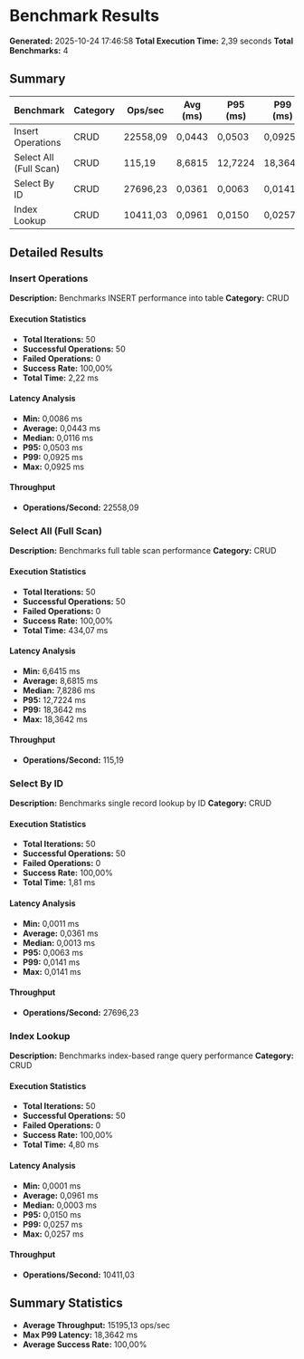 # Benchmark Results

**Generated:** 2025-10-24 17:46:58
**Total Execution Time:** 2,39 seconds
**Total Benchmarks:** 4

## Summary

| Benchmark | Category | Ops/sec | Avg (ms) | P95 (ms) | P99 (ms) | Success Rate |
|-----------|----------|---------|----------|----------|----------|--------------|
| Insert Operations | CRUD | 22558,09 | 0,0443 | 0,0503 | 0,0925 | 100,00% |
| Select All (Full Scan) | CRUD | 115,19 | 8,6815 | 12,7224 | 18,3642 | 100,00% |
| Select By ID | CRUD | 27696,23 | 0,0361 | 0,0063 | 0,0141 | 100,00% |
| Index Lookup | CRUD | 10411,03 | 0,0961 | 0,0150 | 0,0257 | 100,00% |

## Detailed Results

### Insert Operations

**Description:** Benchmarks INSERT performance into table
**Category:** CRUD

#### Execution Statistics

- **Total Iterations:** 50
- **Successful Operations:** 50
- **Failed Operations:** 0
- **Success Rate:** 100,00%
- **Total Time:** 2,22 ms

#### Latency Analysis

- **Min:** 0,0086 ms
- **Average:** 0,0443 ms
- **Median:** 0,0116 ms
- **P95:** 0,0503 ms
- **P99:** 0,0925 ms
- **Max:** 0,0925 ms

#### Throughput

- **Operations/Second:** 22558,09

### Select All (Full Scan)

**Description:** Benchmarks full table scan performance
**Category:** CRUD

#### Execution Statistics

- **Total Iterations:** 50
- **Successful Operations:** 50
- **Failed Operations:** 0
- **Success Rate:** 100,00%
- **Total Time:** 434,07 ms

#### Latency Analysis

- **Min:** 6,6415 ms
- **Average:** 8,6815 ms
- **Median:** 7,8286 ms
- **P95:** 12,7224 ms
- **P99:** 18,3642 ms
- **Max:** 18,3642 ms

#### Throughput

- **Operations/Second:** 115,19

### Select By ID

**Description:** Benchmarks single record lookup by ID
**Category:** CRUD

#### Execution Statistics

- **Total Iterations:** 50
- **Successful Operations:** 50
- **Failed Operations:** 0
- **Success Rate:** 100,00%
- **Total Time:** 1,81 ms

#### Latency Analysis

- **Min:** 0,0011 ms
- **Average:** 0,0361 ms
- **Median:** 0,0013 ms
- **P95:** 0,0063 ms
- **P99:** 0,0141 ms
- **Max:** 0,0141 ms

#### Throughput

- **Operations/Second:** 27696,23

### Index Lookup

**Description:** Benchmarks index-based range query performance
**Category:** CRUD

#### Execution Statistics

- **Total Iterations:** 50
- **Successful Operations:** 50
- **Failed Operations:** 0
- **Success Rate:** 100,00%
- **Total Time:** 4,80 ms

#### Latency Analysis

- **Min:** 0,0001 ms
- **Average:** 0,0961 ms
- **Median:** 0,0003 ms
- **P95:** 0,0150 ms
- **P99:** 0,0257 ms
- **Max:** 0,0257 ms

#### Throughput

- **Operations/Second:** 10411,03

## Summary Statistics

- **Average Throughput:** 15195,13 ops/sec
- **Max P99 Latency:** 18,3642 ms
- **Average Success Rate:** 100,00%
